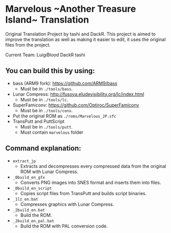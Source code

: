 # Marvelous \~Another Treasure Island\~ Translation

Original Translation Project by tashi and DackR.
This project is aimed to improve the translation as well as making it easier to edit, it uses the original files from the project.

Current Team:
LuigiBlood
DackR
tashi

## You can build this by using:
- bass (ARM9 fork): https://github.com/ARM9/bass
  - Must be in `./tools/bass`.
- Lunar Compress: http://fusoya.eludevisibility.org/lc/index.html
  - Must be in `./tools/lc`.
- SuperFamiconv: https://github.com/Optiroc/SuperFamiconv
  - Must be in `./tools/conv`.
- Put the original ROM as `./roms/Marvelous_JP.sfc`
- TransPutt and PuttScript
  - Must be in `./tools/putt`.
  - Must contain `marvelous` folder


## Command explanation:
- `extract_jp` 
  - Extracts and decompresses every compressed data from the original ROM with Lunar Compress.
- `_0build_en_gfx` 
  - Converts PNG images into SNES format and inserts them into files.
- `_0build_en_script` 
  - Copies script files from TransPutt and builds script binaries.
- `_1lz_en.bat`
  - Compresses graphics with Lunar Compress.
- `_2build_en.bat`
  - Build the ROM.
- `_2build_en_pal.bat`
  - Build the ROM with PAL conversion code.
